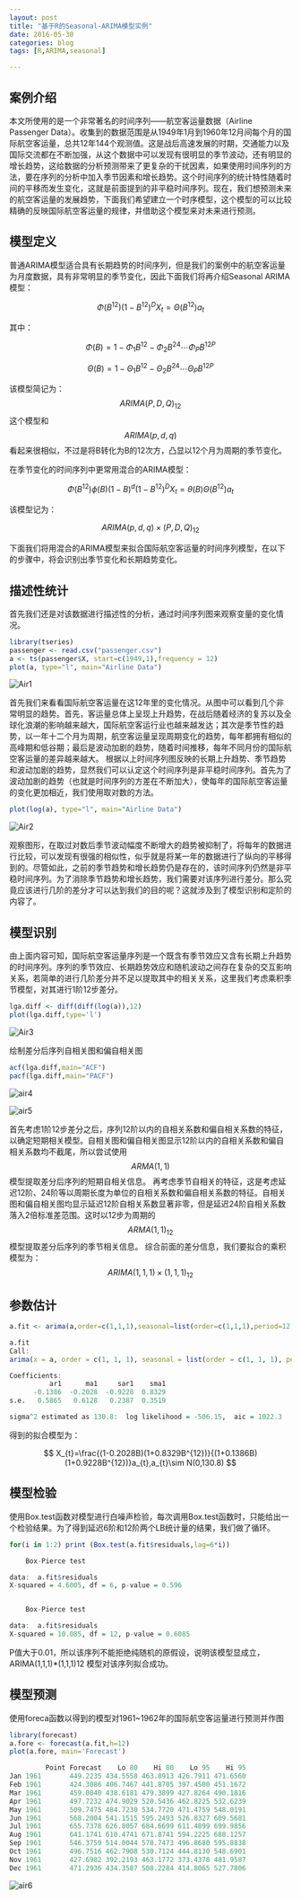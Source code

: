 ```yaml
---
layout: post
title: "基于R的Seasonal-ARIMA模型实例"
date: 2016-05-30
categories: blog
tags: [R,ARIMA,seasonal]

---
```


## 案例介绍

本文所使用的是一个非常著名的时间序列——航空客运量数据（Airline Passenger Data）。收集到的数据范围是从1949年1月到1960年12月间每个月的国际航空客运量，总共12年144个观测值。这是战后高速发展的时期，交通能力以及国际交流都在不断加强，从这个数据中可以发现有很明显的季节波动，还有明显的增长趋势，这给数据的分析预测带来了更复杂的干扰因素，如果使用时间序列的方法，要在序列的分析中加入季节因素和增长趋势。这个时间序列的统计特性随着时间的平移而发生变化，这就是前面提到的非平稳时间序列。现在，我们想预测未来的航空客运量的发展趋势，下面我们希望建立一个时序模型，这个模型的可以比较精确的反映国际航空客运量的规律，并借助这个模型来对未来进行预测。

## 模型定义

普通ARIMA模型适合具有长期趋势的时间序列，但是我们的案例中的航空客运量为月度数据，具有非常明显的季节变化，因此下面我们将再介绍Seasonal ARIMA模型：

$$
\Phi \left ( B^{12} \right )\left ( 1-B^{12} \right )^{D}X_{t}=\Theta \left ( B^{12} \right )a_{t}
$$

其中：

$$
\Phi \left(B \right )=1-\Phi_{1}B^{12}-\Phi_{2}B^{24}\cdots \Phi_{P}B^{12P}
$$

$$
\Theta \left(B \right )=1-\Theta_{1}B^{12}-\Theta_{2}B^{24}\cdots \Theta_{P}B^{12P}
$$

该模型简记为：
$$
ARIMA\left(P,D,Q \right )_{12}
$$
这个模型和
$$
ARIMA\left(p,d,q \right )
$$
看起来很相似，不过是将B转化为B的12次方，凸显以12个月为周期的季节变化。

在季节变化的时间序列中更常用混合的ARIMA模型： 

$$
\Phi\left(B^{12} \right )\phi\left(B \right )\left(1-B \right )^{d} \left(1-B^{12} \right)^{D}X_{t}=\theta\left(B \right )\Theta\left(B^{12} \right )a_{t}
$$

该模型记为：

$$
ARIMA\left(p,d,q \right )\times \left(P,D,Q \right )_{12}
$$

下面我们将用混合的ARIMA模型来拟合国际航空客运量的时间序列模型，在以下的步骤中，将会识别出季节变化和长期趋势变化。

## 描述性统计

首先我们还是对该数据进行描述性的分析，通过时间序列图来观察变量的变化情况。 

```R
library(tseries)
passenger <- read.csv("passenger.csv")
a <- ts(passenger$X, start=c(1949,1),frequency = 12)
plot(a, type="l", main="Airline Data")
```

 ![Air1](https://raw.githubusercontent.com/mosaic92/mosaic92.github.io/master/img/airpassage/Air1.jpeg)

首先我们来看看国际航空客运量在这12年里的变化情况。从图中可以看到几个非常明显的趋势。首先，客运量总体上呈现上升趋势，在战后随着经济的复苏以及全球化浪潮的影响越来越大，国际航空客运行业也越来越发达；其次是季节性的趋势，以一年十二个月为周期，航空客运量呈现周期变化的趋势，每年都拥有相似的高峰期和低谷期；最后是波动加剧的趋势，随着时间推移，每年不同月份的国际航空客运量的差异越来越大。
根据以上时间序列图反映的长期上升趋势、季节趋势和波动加剧的趋势，显然我们可以认定这个时间序列是非平稳时间序列。首先为了波动加剧的趋势（也就是时间序列的方差在不断加大），使每年的国际航空客运量的变化更加相近，我们使用取对数的方法。

```R
plot(log(a), type="l", main="Airline Data")
```

 ![Air2](https://raw.githubusercontent.com/mosaic92/mosaic92.github.io/master/img/airpassage/Air2.jpeg)

观察图形，在取过对数后季节波动幅度不断增大的趋势被抑制了，将每年的数据进行比较，可以发现有很强的相似性，似乎就是将某一年的数据进行了纵向的平移得到的。尽管如此，之前的季节趋势和增长趋势仍是存在的，该时间序列仍然是非平稳时间序列。为了消除季节趋势和增长趋势，我们需要对该序列进行差分。那么究竟应该进行几阶的差分才可以达到我们的目的呢？这就涉及到了模型识别和定阶的内容了。



## 模型识别

由上面内容可知，国际航空客运量序列是一个既含有季节效应又含有长期上升趋势的时间序列。序列的季节效应、长期趋势效应和随机波动之间存在复杂的交互影响关系，若简单的进行几阶差分并不足以提取其中的相关关系，这里我们考虑乘积季节模型，对其进行1阶12步差分。

```R
lga.diff <- diff(diff(log(a)),12)
plot(lga.diff,type='l')
```

 ![Air3](https://raw.githubusercontent.com/mosaic92/mosaic92.github.io/master/img/airpassage/Air3.jpeg)

绘制差分后序列自相关图和偏自相关图

```R
acf(lga.diff,main="ACF")
pacf(lga.diff,main="PACF")
```

 ![air4](https://raw.githubusercontent.com/mosaic92/mosaic92.github.io/master/img/airpassage/air4.jpeg)

 ![air5](https://raw.githubusercontent.com/mosaic92/mosaic92.github.io/master/img/airpassage/air5.jpeg)

首先考虑1阶12步差分之后，序列12阶以内的自相关系数和偏自相关系数的特征，以确定短期相关模型。自相关图和偏自相关图显示12阶以内的自相关系数和偏自相关系数均不截尾，所以尝试使用
$$
ARMA(1,1)
$$
模型提取差分后序列的短期自相关信息。
再考虑季节自相关的特征，这是考虑延迟12阶、24阶等以周期长度为单位的自相关系数和偏自相关系数的特征。自相关图和偏自相关图均显示延迟12阶自相关系数显著非零，但是延迟24阶自相关系数落入2倍标准差范围。这时以12步为周期的
$$
ARMA(1,1)_{12}
$$
模型提取差分后序列的季节相关信息。
综合前面的差分信息，我们要拟合的乘积模型为：
$$
ARIMA\left(1,1,1 \right )\times \left(1,1,1 \right )_{12}
$$

## 参数估计

```R
a.fit <- arima(a,order=c(1,1,1),seasonal=list(order=c(1,1,1),period=12))

a.fit
Call:
arima(x = a, order = c(1, 1, 1), seasonal = list(order = c(1, 1, 1), period = 12))

Coefficients:
          ar1      ma1     sar1    sma1
      -0.1386  -0.2028  -0.9228  0.8329
s.e.   0.5865   0.6128   0.2387  0.3519

sigma^2 estimated as 130.8:  log likelihood = -506.15,  aic = 1022.3

```

得到的拟合模型为：

$$
X_{t}=\frac{(1-0.2028B)(1+0.8329B^{12})}{(1+0.1386B)(1+0.9228B^{12})}a_{t},a_{t}\sim N(0,130.8)
$$

## 模型检验

使用Box.test函数对模型进行白噪声检验，每次调用Box.test函数时，只能给出一个检验结果。为了得到延迟6阶和12阶两个LB统计量的结果，我们做了循环。

```R
for(i in 1:2) print (Box.test(a.fit$residuals,lag=6*i))

    Box-Pierce test

data:  a.fit$residuals
X-squared = 4.6005, df = 6, p-value = 0.596


	Box-Pierce test

data:  a.fit$residuals
X-squared = 10.085, df = 12, p-value = 0.6085
```

P值大于0.01，所以该序列不能拒绝纯随机的原假设，说明该模型显成立，ARIMA(1,1,1)*(1,1,1)12 模型对该序列拟合成功。

## 模型预测

使用foreca函数以得到的模型对1961~1962年的国际航空客运量进行预测并作图

```R
library(forecast)
a.fore <- forecast(a.fit,h=12)
plot(a.fore, main='Forecast')

         Point Forecast    Lo 80    Hi 80    Lo 95    Hi 95
Jan 1961       449.2235 434.5558 463.8913 426.7911 471.6560
Feb 1961       424.3086 406.7467 441.8705 397.4500 451.1672
Mar 1961       459.0040 438.6181 479.3899 427.8264 490.1816
Apr 1961       497.7232 474.9029 520.5436 462.8225 532.6239
May 1961       509.7475 484.7230 534.7720 471.4759 548.0191
Jun 1961       568.2004 541.1515 595.2493 526.8327 609.5681
Jul 1961       655.7378 626.8057 684.6699 611.4899 699.9856
Aug 1961       641.1741 610.4741 671.8741 594.2225 688.1257
Sep 1961       546.3759 514.0044 578.7473 496.8680 595.8838
Oct 1961       496.7516 462.7908 530.7124 444.8130 548.6901
Nov 1961       427.6982 392.2193 463.1772 373.4378 481.9587
Dec 1961       471.2936 434.3587 508.2284 414.8065 527.7806

```

 ![air6](https://raw.githubusercontent.com/mosaic92/mosaic92.github.io/master/img/airpassage/air6.jpeg)

